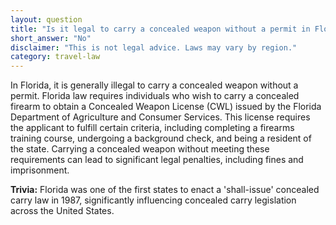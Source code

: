 ```yaml
---
layout: question
title: "Is it legal to carry a concealed weapon without a permit in Florida?"
short_answer: "No"
disclaimer: "This is not legal advice. Laws may vary by region."
category: travel-law
---
```

In Florida, it is generally illegal to carry a concealed weapon without a permit. Florida law requires individuals who wish to carry a concealed firearm to obtain a Concealed Weapon License (CWL) issued by the Florida Department of Agriculture and Consumer Services. This license requires the applicant to fulfill certain criteria, including completing a firearms training course, undergoing a background check, and being a resident of the state. Carrying a concealed weapon without meeting these requirements can lead to significant legal penalties, including fines and imprisonment.

**Trivia:** Florida was one of the first states to enact a 'shall-issue' concealed carry law in 1987, significantly influencing concealed carry legislation across the United States.
